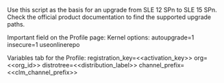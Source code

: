Use this script as the basis for an upgrade from SLE 12 SPn to SLE 15 SPn.
Check the official product documentation to find the supported upgrade paths.

Important field on the Profile page:
Kernel options:  autoupgrade=1 insecure=1 useonlinerepo 

Variables tab for the Profile:
registration_key=<<activation_key>>
org=<<org_id>>
distrotree=<<distribution_label>>
channel_prefix=<<clm_channel_prefix>>
